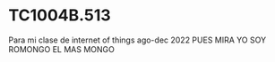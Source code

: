 # TC1004B.513
Para mi clase de internet of things ago-dec 2022
PUES MIRA YO SOY ROMONGO EL MAS MONGO